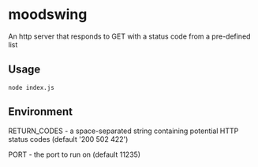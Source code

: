 # moodswing

An http server that responds to GET with a status code from a pre-defined list

## Usage

`node index.js`

## Environment

RETURN_CODES - a space-separated string containing potential HTTP status codes (default '200 502 422')

PORT - the port to run on (default 11235)


